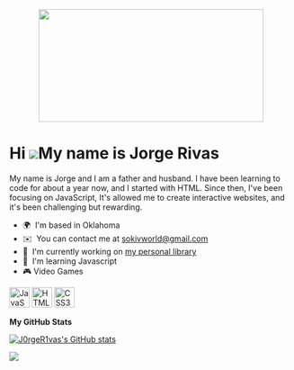 <div align='center'>
 <image src="https://res.cloudinary.com/cloudinary-marketing/images/c_fill,w_750/f_auto,q_auto/v1649720751/Web_Assets/blog/Mario_1/Mario_1-gif?_i=AA" width="400" height="200" >
</div>


Hi ![](https://user-images.githubusercontent.com/18350557/176309783-0785949b-9127-417c-8b55-ab5a4333674e.gif)My name is Jorge Rivas
===================================================================================================================================

My name is Jorge and I am a father and husband. I have been learning to code for about a year now, and I started with HTML. Since then, I've been focusing on JavaScript, It's allowed me to create interactive websites, and it's been challenging but rewarding.

*   🌍  I'm based in Oklahoma
*   ✉️  You can contact me at [sokivworld@gmail.com](mailto:sokivworld@gmail.com)
*   🚀  I'm currently working on [my personal library](http://book.zionsquad.repl.co)
*   🧠  I'm learning Javascript
*  🎮   Video Games
<p align="left">
<a href="https://developer.mozilla.org/en-US/docs/Web/JavaScript" target="_blank" rel="noreferrer"><img src="https://raw.githubusercontent.com/danielcranney/readme-generator/main/public/icons/skills/javascript-colored.svg" width="36" height="36" alt="JavaScript" /></a>
<a href="https://developer.mozilla.org/en-US/docs/Glossary/HTML5" target="_blank" rel="noreferrer"><img src="https://raw.githubusercontent.com/danielcranney/readme-generator/main/public/icons/skills/html5-colored.svg" width="36" height="36" alt="HTML5" /></a>
<a href="https://www.w3.org/TR/CSS/#css" target="_blank" rel="noreferrer"><img src="https://raw.githubusercontent.com/danielcranney/readme-generator/main/public/icons/skills/css3-colored.svg" width="36" height="36" alt="CSS3" /></a>
</p>
                    
                  

<b>My GitHub Stats</b>

<a href="http://www.github.com/J0rgeR1vas"><img src="https://github-readme-stats.vercel.app/api?username=J0rgeR1vas&show_icons=true&hide=&count_private=true&title_color=ffffff&text_color=3382ed&icon_color=ffffff&bg_color=000000&hide_border=true&show_icons=true" alt="J0rgeR1vas's GitHub stats" /></a>

<a href="http://www.github.com/J0rgeR1vas"><img src="https://github-readme-streak-stats.herokuapp.com/?user=J0rgeR1vas&stroke=3382ed&background=000000&ring=ffffff&fire=ffffff&currStreakNum=3382ed&currStreakLabel=ffffff&sideNums=3382ed&sideLabels=3382ed&dates=3382ed&hide_border=true" /></a>

